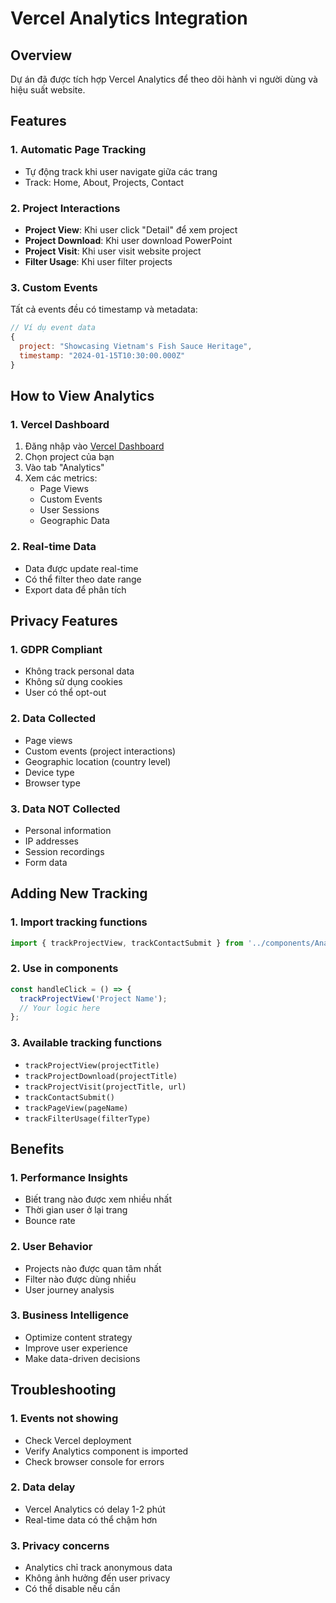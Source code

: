 # Vercel Analytics Integration

## Overview
Dự án đã được tích hợp Vercel Analytics để theo dõi hành vi người dùng và hiệu suất website.

## Features

### 1. Automatic Page Tracking
- Tự động track khi user navigate giữa các trang
- Track: Home, About, Projects, Contact

### 2. Project Interactions
- **Project View**: Khi user click "Detail" để xem project
- **Project Download**: Khi user download PowerPoint
- **Project Visit**: Khi user visit website project
- **Filter Usage**: Khi user filter projects

### 3. Custom Events
Tất cả events đều có timestamp và metadata:
```javascript
// Ví dụ event data
{
  project: "Showcasing Vietnam's Fish Sauce Heritage",
  timestamp: "2024-01-15T10:30:00.000Z"
}
```

## How to View Analytics

### 1. Vercel Dashboard
1. Đăng nhập vào [Vercel Dashboard](https://vercel.com/dashboard)
2. Chọn project của bạn
3. Vào tab "Analytics"
4. Xem các metrics:
   - Page Views
   - Custom Events
   - User Sessions
   - Geographic Data

### 2. Real-time Data
- Data được update real-time
- Có thể filter theo date range
- Export data để phân tích

## Privacy Features

### 1. GDPR Compliant
- Không track personal data
- Không sử dụng cookies
- User có thể opt-out

### 2. Data Collected
- Page views
- Custom events (project interactions)
- Geographic location (country level)
- Device type
- Browser type

### 3. Data NOT Collected
- Personal information
- IP addresses
- Session recordings
- Form data

## Adding New Tracking

### 1. Import tracking functions
```javascript
import { trackProjectView, trackContactSubmit } from '../components/Analytics';
```

### 2. Use in components
```javascript
const handleClick = () => {
  trackProjectView('Project Name');
  // Your logic here
};
```

### 3. Available tracking functions
- `trackProjectView(projectTitle)`
- `trackProjectDownload(projectTitle)`
- `trackProjectVisit(projectTitle, url)`
- `trackContactSubmit()`
- `trackPageView(pageName)`
- `trackFilterUsage(filterType)`

## Benefits

### 1. Performance Insights
- Biết trang nào được xem nhiều nhất
- Thời gian user ở lại trang
- Bounce rate

### 2. User Behavior
- Projects nào được quan tâm nhất
- Filter nào được dùng nhiều
- User journey analysis

### 3. Business Intelligence
- Optimize content strategy
- Improve user experience
- Make data-driven decisions

## Troubleshooting

### 1. Events not showing
- Check Vercel deployment
- Verify Analytics component is imported
- Check browser console for errors

### 2. Data delay
- Vercel Analytics có delay 1-2 phút
- Real-time data có thể chậm hơn

### 3. Privacy concerns
- Analytics chỉ track anonymous data
- Không ảnh hưởng đến user privacy
- Có thể disable nếu cần 